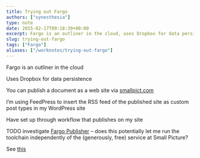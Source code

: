 ```yaml
---
title: Trying out Fargo
authors: ["synesthesia"]
type: note
date: 2015-02-17T09:18:39+00:00
excerpt: Fargo is an outliner in the cloud, uses Dropbox for data persistence. I'm using FeedPress to insert the RSS feed of the published site as custom post types in my WordPress site
slug: trying-out-fargo 
tags: ["Fargo"]
aliases: ["/worknotes/trying-out-fargo"]
---
```

Fargo is an outliner in the cloud

Uses Dropbox for data persistence

You can publish a document as a web site via [smallpict.com][1]

I&#8217;m using FeedPress to insert the RSS feed of the published site as custom post types in my WordPress site

Have set up through workflow that publishes on my site

TODO investigate [Fargo Publisher][2] &#8211; does this potentially let me run the toolchain independently of the (generously, free) service at Small Picture?

See [this][3]

 [1]: https://synesthesiaworknotes.smallpict.com/2015/02/17/smallpict.com
 [2]: https://github.com/scripting/fargoPublisher
 [3]: https://fargo.io/docs/contentManagement/runningYourOwnServer.html
